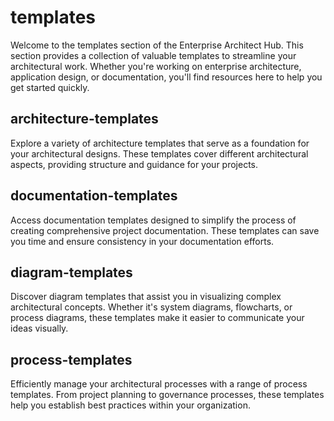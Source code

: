 # templates

Welcome to the templates section of the Enterprise Architect Hub. This section provides a collection of valuable templates to streamline your architectural work. Whether you're working on enterprise architecture, application design, or documentation, you'll find resources here to help you get started quickly.

## architecture-templates

Explore a variety of architecture templates that serve as a foundation for your architectural designs. These templates cover different architectural aspects, providing structure and guidance for your projects.

## documentation-templates

Access documentation templates designed to simplify the process of creating comprehensive project documentation. These templates can save you time and ensure consistency in your documentation efforts.

## diagram-templates

Discover diagram templates that assist you in visualizing complex architectural concepts. Whether it's system diagrams, flowcharts, or process diagrams, these templates make it easier to communicate your ideas visually.

## process-templates

Efficiently manage your architectural processes with a range of process templates. From project planning to governance processes, these templates help you establish best practices within your organization.
